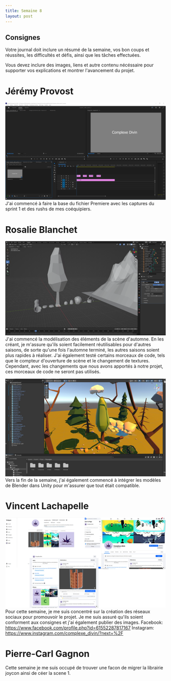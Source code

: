 ```yaml
---
title: Semaine 8
layout: post
---
```


## Consignes

Votre journal doit inclure un résumé de la semaine, vos bon coups et réussites, les difficultés et défis, ainsi que les tâches effectuées.

Vous devez inclure des images, liens et autre contenu nécéssaire pour supporter vos explications et montrer l'avancement du projet.

# Jérémy Provost
![Debut video](../images/Base_premiere.PNG)
J'ai commencé à faire la base du fichier Premiere avec les captures du sprint 1 et des rushs de mes coéquipiers.

# Rosalie Blanchet
![Debut modélisation](../images/automne_v01.png)
J'ai commencé la modélisation des éléments de la scène d'automne. En les créant, je m'assure qu'ils soient facilement réutilisables pour d'autres saisons, de sorte qu'une fois l'automne terminé, les autres saisons soient plus rapides à réaliser. J'ai également testé certains morceaux de code, tels que le compteur d'ouverture de scène et le changement de textures. Cependant, avec les changements que nous avons apportés à notre projet, ces morceaux de code ne seront pas utilisés.

![Debut intégration dans unity](../images/unityProps_s8.jpg)
Vers la fin de la semaine, j'ai également commencé à intégrer les modèles de Blender dans Unity pour m'assurer que tout était compatible.

# Vincent Lachapelle
![Debut réseaux sociaux](../images/reseaux.jpg)
Pour cette semaine, je me suis concentré sur la création des réseaux sociaux pour promouvoir le projet. Je me suis assuré qu'ils soient conforment aux consignes et j'ai également publier des images.
Facebook: https://www.facebook.com/profile.php?id=61552287817167
Instagram: https://www.instagram.com/complexe_divin/?next=%2F
# Pierre-Carl Gagnon
Cette semaine je me suis occupé de trouver une facon de migrer la librairie joycon ainsi de céer la scene 1. 

